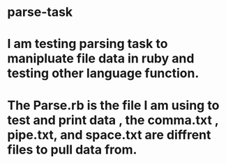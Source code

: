 # parse-task
# I am testing parsing task to manipluate file data in ruby and testing other language function. 
# The Parse.rb is the file I am using to test and print data , the comma.txt , pipe.txt, and space.txt are diffrent files to pull data from.
